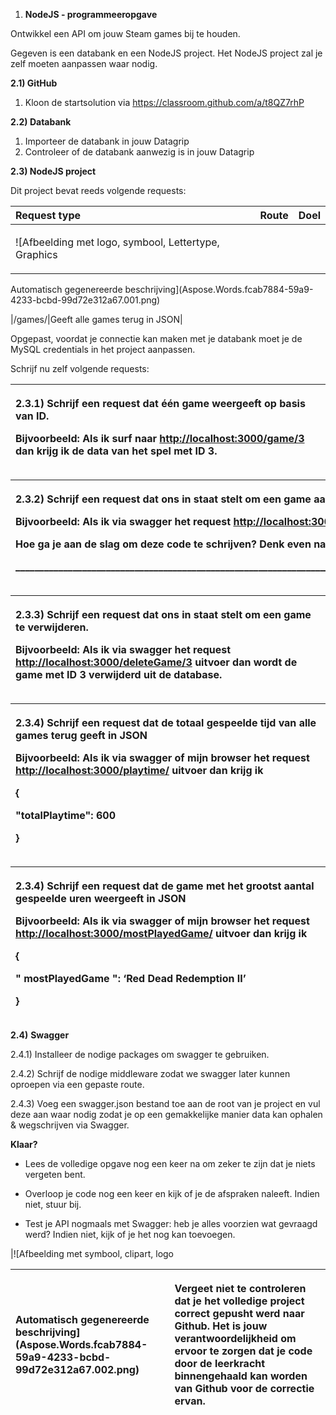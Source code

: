 

1. **NodeJS - programmeeropgave**


Ontwikkel een API om jouw Steam games bij te houden.

Gegeven is een databank en een NodeJS project. Het NodeJS project zal je zelf moeten aanpassen waar nodig.

**2.1) GitHub**

1. Kloon de startsolution via <https://classroom.github.com/a/t8QZ7rhP> 

**2.2) Databank**

1) Importeer de databank in jouw Datagrip
1) Controleer of de databank aanwezig is in jouw Datagrip

**2.3) NodeJS project**

Dit project bevat reeds volgende requests:


|Request type|Route|Doel|
| :- | :- | :- |
|<p>![Afbeelding met logo, symbool, Lettertype, Graphics

Automatisch gegenereerde beschrijving](Aspose.Words.fcab7884-59a9-4233-bcbd-99d72e312a67.001.png)</p><p></p>|/games/|Geeft alle games terug in JSON|


Opgepast, voordat je connectie kan maken met je databank moet je de MySQL credentials in het project aanpassen.

Schrijf nu zelf volgende requests:


|<p>2\.3.1) Schrijf een request dat één game weergeeft op basis van ID.</p><p></p><p>**Bijvoorbeeld**: Als ik surf naar <http://localhost:3000/game/3> dan krijg ik de data van het spel met ID 3.</p><p></p><p></p>|
| :- |


|<p>2\.3.2) Schrijf een request dat ons in staat stelt om een game aan te passen.</p><p></p><p>**Bijvoorbeeld**: Als ik via swagger het request <http://localhost:3000/updateGame/3> uitvoer en daarbij de data meegeef dan wordt de data van game met ID 3 aangepast.</p><p></p><p>Hoe ga je aan de slag om deze code te schrijven? Denk even na en schrijf hieronder een stappenplan:</p><p>\_\_\_\_\_\_\_\_\_\_\_\_\_\_\_\_\_\_\_\_\_\_\_\_\_\_\_\_\_\_\_\_\_\_\_\_\_\_\_\_\_\_\_\_\_\_\_\_\_\_\_\_\_\_\_\_\_\_\_\_\_\_\_\_\_\_\_\_\_\_\_\_\_\_\_\_\_\_\_\_\_\_\_\_\_\_\_\_\_\_\_\_\_\_\_\_\_\_\_\_\_\_\_\_\_\_\_\_\_\_\_\_\_\_\_\_\_\_\_\_\_\_\_\_\_\_\_\_\_\_\_\_\_\_\_\_\_\_\_\_\_\_\_\_\_\_\_\_\_\_\_\_\_\_\_\_\_\_\_\_\_\_\_\_\_\_\_\_\_\_\_\_\_\_\_\_\_\_\_\_\_\_\_\_\_\_\_\_\_\_\_\_\_\_\_\_\_\_\_\_\_\_\_\_\_\_\_\_\_\_\_\_\_\_\_\_\_\_\_\_\_\_\_\_\_\_\_\_\_\_\_\_\_\_\_\_\_\_\_\_\_\_\_\_\_\_\_\_\_\_\_\_\_\_\_\_\_\_\_\_\_\_\_\_\_\_\_\_\_\_\_\_\_\_\_\_\_\_\_\_\_\_\_\_\_\_\_\_\_\_\_\_\_\_\_\_\_\_\_\_\_\_\_\_\_\_\_\_\_\_\_\_\_\_\_\_\_\_\_\_\_\_\_\_\_\_\_\_\_\_\_\_\_\_\_\_\_\_\_\_\_\_\_\_\_\_\_\_\_\_\_\_\_\_\_\_\_\_\_\_\_\_\_\_\_\_\_\_\_\_\_\_\_\_\_\_\_\_\_\_\_\_\_\_\_\_\_\_\_\_\_\_\_\_\_\_\_\_\_\_\_\_\_\_\_\_\_\_\_\_\_\_\_\_\_\_\_\_\_\_\_\_\_\_\_\_\_\_\_\_\_\_\_\_\_\_\_\_\_\_\_\_\_\_\_\_\_\_\_\_\_\_\_\_\_\_\_\_\_\_\_\_\_\_\_\_\_\_\_\_\_\_\_\_\_\_\_\_\_\_\_\_\_\_\_\_\_\_\_\_\_\_\_\_\_\_\_\_\_\_\_\_\_\_\_\_\_\_\_\_\_\_\_\_\_\_\_\_\_\_\_\_\_\_\_\_\_\_\_\_\_\_\_\_\_\_\_\_\_\_\_\_\_\_\_\_\_\_\_\_\_\_\_\_\_\_\_\_\_\_\_\_\_\_\_\_\_\_\_\_\_\_\_\_\_\_\_\_\_\_\_\_\_\_\_\_\_\_\_\_\_\_\_\_\_\_\_\_\_\_\_\_\_\_\_\_\_\_\_\_\_\_\_\_\_\_\_\_\_\_\_\_\_\_\_\_\_\_\_\_\_\_\_\_\_\_\_\_\_\_\_\_\_\_\_\_\_\_\_\_\_\_\_\_\_\_\_\_\_\_\_\_\_\_\_\_\_\_\_\_\_\_\_\_\_\_\_\_\_\_\_\_</p><p></p><p></p>|
| :- |



|<p>2\.3.3) Schrijf een request dat ons in staat stelt om een game te verwijderen.</p><p></p><p>**Bijvoorbeeld**: Als ik via swagger het request <http://localhost:3000/deleteGame/3> uitvoer dan wordt de game met ID 3 verwijderd uit de database.</p><p></p><p></p>|
| :- |


|<p>2\.3.4) Schrijf een request dat de totaal gespeelde tijd van alle games terug geeft in JSON</p><p></p><p>**Bijvoorbeeld**: Als ik via swagger of mijn browser het request <http://localhost:3000/playtime/>  uitvoer dan krijg ik </p><p></p><p>{</p><p>"totalPlaytime": 600</p><p>}</p><p></p>|
| :- |


|<p>2\.3.4) Schrijf een request dat de game met het grootst aantal gespeelde uren weergeeft in JSON</p><p></p><p>**Bijvoorbeeld**: Als ik via swagger of mijn browser het request <http://localhost:3000/mostPlayedGame/>  uitvoer dan krijg ik </p><p></p><p>{</p><p>" mostPlayedGame ": ‘Red Dead Redemption II’</p><p>}</p><p></p><p></p>|
| :- |

**2.4)** **Swagger**

2\.4.1) Installeer de nodige packages om swagger te gebruiken.

2\.4.2) Schrijf de nodige middleware zodat we swagger later kunnen oproepen via een gepaste route.

2\.4.3) Voeg een swagger.json bestand toe aan de root van je project en vul deze aan waar nodig zodat je op een gemakkelijke manier data kan ophalen & wegschrijven via Swagger.


**Klaar?**

- Lees de volledige opgave nog een keer na om zeker te zijn dat je niets vergeten bent.

- Overloop je code nog een keer en kijk of je de afspraken naleeft. Indien niet, stuur bij.

- Test je API nogmaals met Swagger: heb je alles voorzien wat gevraagd werd? Indien niet, kijk of je het nog kan toevoegen.



|![Afbeelding met symbool, clipart, logo

Automatisch gegenereerde beschrijving](Aspose.Words.fcab7884-59a9-4233-bcbd-99d72e312a67.002.png)|<p>**Vergeet niet te controleren dat je het volledige project correct gepusht werd naar Github. Het is jouw verantwoordelijkheid om ervoor te zorgen dat je code door de leerkracht binnengehaald kan worden van Github voor de correctie ervan.**</p><p></p><p></p>|
| :- | :- |





